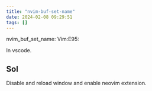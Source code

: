 ```yaml
---
title: "nvim-buf-set-name"
date: 2024-02-08 09:29:51
tags: []
---
```

nvim_buf_set_name: Vim:E95:

In vscode.

## Sol

Disable and reload window and enable neovim extension.

